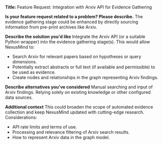 **Title:** Feature Request: Integration with Arxiv API for Evidence Gathering

**Is your feature request related to a problem? Please describe.**
The evidence gathering stage could be enhanced by directly sourcing information from pre-print archives like Arxiv.

**Describe the solution you'd like**
Integrate the Arxiv API (or a suitable Python wrapper) into the evidence gathering stage(s).
This would allow NexusMind to:
- Search Arxiv for relevant papers based on hypotheses or query dimensions.
- Potentially extract abstracts or full text (if available and permissible) to be used as evidence.
- Create nodes and relationships in the graph representing Arxiv findings.

**Describe alternatives you've considered**
Manual searching and input of Arxiv findings. Relying solely on existing knowledge or other configured data sources.

**Additional context**
This could broaden the scope of automated evidence collection and keep NexusMind updated with cutting-edge research.
Considerations:
- API rate limits and terms of use.
- Processing and relevance filtering of Arxiv search results.
- How to represent Arxiv data in the graph model.
